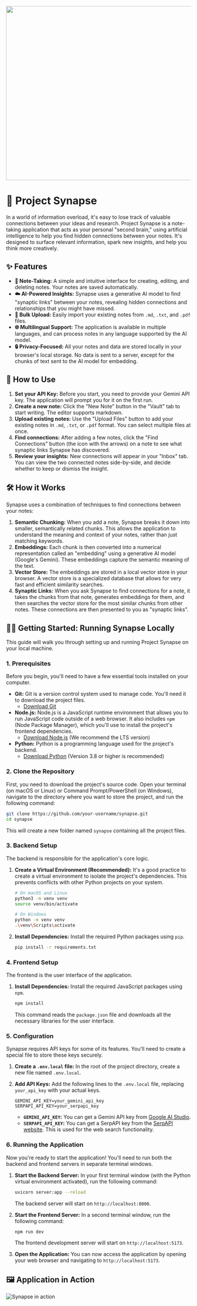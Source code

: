 <div align="center">
<img width="1200" height="475" alt="GHBanner" src="https://github.com/user-attachments/assets/0aa67016-6eaf-458a-adb2-6e31a0763ed6" />
</div>

# 🧠 Project Synapse

In a world of information overload, it's easy to lose track of valuable connections between your ideas and research. Project Synapse is a note-taking application that acts as your personal "second brain," using artificial intelligence to help you find hidden connections between your notes. It's designed to surface relevant information, spark new insights, and help you think more creatively.

## ✨ Features

- **📝 Note-Taking:** A simple and intuitive interface for creating, editing, and deleting notes. Your notes are saved automatically.
- **☁️ AI-Powered Insights:** Synapse uses a generative AI model to find "synaptic links" between your notes, revealing hidden connections and relationships that you might have missed.
- **📂 Bulk Upload:** Easily import your existing notes from `.md`, `.txt`, and `.pdf` files.
- **🌐 Multilingual Support:** The application is available in multiple languages, and can process notes in any language supported by the AI model.
- **🔒 Privacy-Focused:** All your notes and data are stored locally in your browser's local storage. No data is sent to a server, except for the chunks of text sent to the AI model for embedding.

## 🚀 How to Use

1.  **Set your API Key:** Before you start, you need to provide your Gemini API key. The application will prompt you for it on the first run.
2.  **Create a new note:** Click the "New Note" button in the "Vault" tab to start writing. The editor supports markdown.
3.  **Upload existing notes:** Use the "Upload Files" button to add your existing notes in `.md`, `.txt`, or `.pdf` format. You can select multiple files at once.
4.  **Find connections:** After adding a few notes, click the "Find Connections" button (the icon with the arrows) on a note to see what synaptic links Synapse has discovered.
5.  **Review your insights:** New connections will appear in your "Inbox" tab. You can view the two connected notes side-by-side, and decide whether to keep or dismiss the insight.

## 🛠️ How it Works

Synapse uses a combination of techniques to find connections between your notes:

1.  **Semantic Chunking:** When you add a note, Synapse breaks it down into smaller, semantically related chunks. This allows the application to understand the meaning and context of your notes, rather than just matching keywords.
2.  **Embeddings:** Each chunk is then converted into a numerical representation called an "embedding" using a generative AI model (Google's Gemini). These embeddings capture the semantic meaning of the text.
3.  **Vector Store:** The embeddings are stored in a local vector store in your browser. A vector store is a specialized database that allows for very fast and efficient similarity searches.
4.  **Synaptic Links:** When you ask Synapse to find connections for a note, it takes the chunks from that note, generates embeddings for them, and then searches the vector store for the most similar chunks from other notes. These connections are then presented to you as "synaptic links".

## 🏃‍♀️ Getting Started: Running Synapse Locally

This guide will walk you through setting up and running Project Synapse on your local machine.

### 1. Prerequisites

Before you begin, you'll need to have a few essential tools installed on your computer.

*   **Git:** Git is a version control system used to manage code. You'll need it to download the project files.
    *   [Download Git](https://git-scm.com/downloads)
*   **Node.js:** Node.js is a JavaScript runtime environment that allows you to run JavaScript code outside of a web browser. It also includes `npm` (Node Package Manager), which you'll use to install the project's frontend dependencies.
    *   [Download Node.js](https://nodejs.org/en/download/) (We recommend the LTS version)
*   **Python:** Python is a programming language used for the project's backend.
    *   [Download Python](https://www.python.org/downloads/) (Version 3.8 or higher is recommended)

### 2. Clone the Repository

First, you need to download the project's source code. Open your terminal (on macOS or Linux) or Command Prompt/PowerShell (on Windows), navigate to the directory where you want to store the project, and run the following command:

```bash
git clone https://github.com/your-username/synapse.git
cd synapse
```

This will create a new folder named `synapse` containing all the project files.

### 3. Backend Setup

The backend is responsible for the application's core logic.

1.  **Create a Virtual Environment (Recommended):** It's a good practice to create a virtual environment to isolate the project's dependencies. This prevents conflicts with other Python projects on your system.

    ```bash
    # On macOS and Linux
    python3 -m venv venv
    source venv/bin/activate

    # On Windows
    python -m venv venv
    .\venv\Scripts\activate
    ```

2.  **Install Dependencies:** Install the required Python packages using `pip`.

    ```bash
    pip install -r requirements.txt
    ```

### 4. Frontend Setup

The frontend is the user interface of the application.

1.  **Install Dependencies:** Install the required JavaScript packages using `npm`.

    ```bash
    npm install
    ```
    This command reads the `package.json` file and downloads all the necessary libraries for the user interface.

### 5. Configuration

Synapse requires API keys for some of its features. You'll need to create a special file to store these keys securely.

1.  **Create a `.env.local` file:** In the root of the project directory, create a new file named `.env.local`.

2.  **Add API Keys:** Add the following lines to the `.env.local` file, replacing `your_api_key` with your actual keys.

    ```
    GEMINI_API_KEY=your_gemini_api_key
    SERPAPI_API_KEY=your_serpapi_key
    ```

    *   **`GEMINI_API_KEY`:** You can get a Gemini API key from [Google AI Studio](https://aistudio.google.com/app/apikey).
    *   **`SERPAPI_API_KEY`:** You can get a SerpAPI key from the [SerpAPI website](https://serpapi.com/). This is used for the web search functionality.

### 6. Running the Application

Now you're ready to start the application! You'll need to run both the backend and frontend servers in separate terminal windows.

1.  **Start the Backend Server:**
    In your first terminal window (with the Python virtual environment activated), run the following command:

    ```bash
    uvicorn server:app --reload
    ```
    The backend server will start on `http://localhost:8000`.

2.  **Start the Frontend Server:**
    In a second terminal window, run the following command:

    ```bash
    npm run dev
    ```
    The frontend development server will start on `http://localhost:5173`.

3.  **Open the Application:**
    You can now access the application by opening your web browser and navigating to `http://localhost:5173`.

## 🖼️ Application in Action

![Synapse in action](placeholder.gif)
